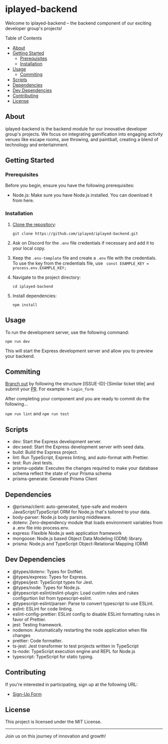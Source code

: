 # iplayed-backend

Welcome to iplayed-backend – the backend component of our exciting developer group's projects!

Table of Contents

- [About](#about)
- [Getting Started](#getting-started)
  - [Prerequisites](#prerequisites)
  - [Installation](#installation)
- [Usage](#usage)
  - [Commiting](#commiting)
- [Scripts](#scripts)
- [Dependencies](#dependencies)
- [Dev Dependencies](#dev-dependencies)
- [Contributing](#contributing)
- [License](#license)

## About

iplayed-backend is the backend module for our innovative developer group's projects. We focus on integrating gamification into engaging activity venues like escape rooms, axe throwing, and paintball, creating a blend of technology and entertainment.

## Getting Started

### Prerequisites

Before you begin, ensure you have the following prerequisites:

- Node.js: Make sure you have Node.js installed. You can download it from here.

### Installation

1. [Clone the repository](https://docs.github.com/en/github/creating-cloning-and-archiving-repositories/cloning-a-repository-from-github/cloning-a-repository):

   `git clone https://github.com/iplayed/iplayed-backend.git`

2. Ask on Discord for the `.env` file credentials if necessary and add it to your local copy.

3. Keep the `.env-template` file and create a `.env` file with the credentials. To use the key from the credentials file, use ` const EXAMPLE_KEY = process.env.EXAMPLE_KEY;`

4. Navigate to the project directory:

   `cd iplayed-backend`

5. Install dependencies:

   `npm install`

## Usage

To run the development server, use the following command:

`npm run dev`

This will start the Express development server and allow you to preview your backend.

## Commiting

[Branch out](https://git-scm.com/book/en/v2/Git-Branching-Basic-Branching-and-Merging) by following the structure [ISSUE-ID]-[Similar ticket title] and submit your [PR](https://docs.github.com/en/github/collaborating-with-pull-requests/proposing-changes-to-your-work-with-pull-requests/about-pull-requests). For example: `9-Login_form`

After completing your component and you are ready to commit do the following...

`npm run lint` and `npm run test`

## Scripts

- dev: Start the Express development server.
- dev:seed: Start the Express development server with seed data.
- build: Build the Express project.
- lint: Run TypeScript, Express linting, and auto-format with Prettier.
- test: Run Jest tests.
- prisma-update: Executes the changes required to make your database schema reflect the state of your Prisma schema
- prisma-generate: Generate Prisma Client


## Dependencies

- \@prisma/client\: auto-generated, type-safe and modern JavaScript/TypeScript ORM for Node.js that's tailored to your data.
- body-parser: Node.js body parsing middleware.
- dotenv: Zero-dependency module that loads environment variables from a .env file into process.env.
- express: Flexible Node.js web application framework
- mongoose: Node.js based Object Data Modeling (ODM) library.
- prisma: Node.js and TypeScript Object-Relational Mapping (ORM)

## Dev Dependencies
- \@types/dotenv\: Types for DotNet.
- \@types/express\: Types for Express.
- \@types/jest\: TypeScript types for Jest.
- \@types/node\: Types for Node.js.
- \@typescript-eslint/eslint-plugin\: Load custim rules and rukes configurtion list from typescript-eslint.
- \@typescript-eslint/parser\: Parse to convert typescript to use ESLint.
- eslint: ESLint for code linting.
- eslint-config-prettier: ESLint config to disable ESLint formatting rules in favor of Prettier.
- jest: Testing framework.
- nodemon: Automatically restarting the node application when file changes
- prettier: Code formatter.
- ts-jest: Jest transformer to test projects written in TypeScript
- ts-node: TypeScript execution engine and REPL for Node.js
- typescript: TypeScript for static typing.


## Contributing

If you're interested in participating, sign up at the following URL:

- [Sign-Up Form](https://forms.gle/nAsyk91DiCZB3tAk7)

## License

This project is licensed under the MIT License.

---

Join us on this journey of innovation and growth!